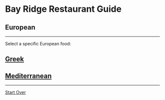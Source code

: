 # Bay Ridge Restaurant Guide
## European
---
Select a specific European food:
## [Greek](greek.md)
## [Mediterranean](European.md)

---
[Start Over](../home.md)
